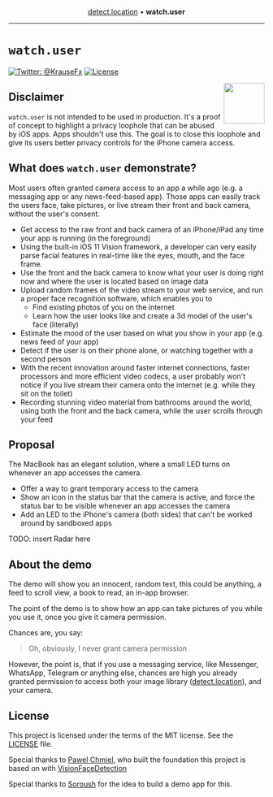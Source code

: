 <p align="center">
  <a href="https://github.com/krausefx/detect.location">detect.location</a> &bull;
  <b>watch.user</b>
</p>

-------

# `watch.user`

[![Twitter: @KrauseFx](https://img.shields.io/badge/contact-@KrauseFx-blue.svg?style=flat)](https://twitter.com/KrauseFx)
[![License](https://img.shields.io/badge/license-MIT-green.svg?style=flat)](https://github.com/KrauseFx/watch.user/blob/master/LICENSE)

<a href="TODO"><img src="screenshots/WatchUser.png" align="right" width=80 /></a>

## Disclaimer

`watch.user` is not intended to be used in production. It's a proof of concept to highlight a privacy loophole that can be abused by iOS apps. Apps shouldn't use this. The goal is to close this loophole and give its users better privacy controls for the iPhone camera access.

## What does `watch.user` demonstrate?

Most users often granted camera access to an app a while ago (e.g. a messaging app or any news-feed-based app). Those apps can easily track the users face, take pictures, or live stream their front and back camera, without the user's consent.

- Get access to the raw front and back camera of an iPhone/iPad any time your app is running (in the foreground)
- Using the built-in iOS 11 Vision framework, a developer can very easily parse facial features in real-time like the eyes, mouth, and the face frame.
- Use the front and the back camera to know what your user is doing right now and where the user is located based on image data
- Upload random frames of the video stream to your web service, and run a proper face recognition software, which enables you to
  - Find existing photos of you on the internet
  - Learn how the user looks like and create a 3d model of the user's face (literally)
- Estimate the mood of the user based on what you show in your app (e.g. news feed of your app)
- Detect if the user is on their phone alone, or watching together with a second person
- With the recent innovation around faster internet connections, faster processors and more efficient video codecs, a user probably won't notice if you live stream their camera onto the internet (e.g. while they sit on the toilet)
- Recording stunning video material from bathrooms around the world, using both the front and the back camera, while the user scrolls through your feed

## Proposal

The MacBook has an elegant solution, where a small LED turns on whenever an app accesses the camera.

- Offer a way to grant temporary access to the camera
- Show an icon in the status bar that the camera is active, and force the status bar to be visible whenever an app accesses the camera
- Add an LED to the iPhone's camera (both sides) that can't be worked around by sandboxed apps

TODO: insert Radar here

## About the demo

The demo will show you an innocent, random text, this could be anything, a feed to scroll view, a book to read, an in-app browser. 

The point of the demo is to show how an app can take pictures of you while you use it, once you give it camera permission.

Chances are, you say:

> Oh, obviously, I never grant camera permission

However, the point is, that if you use a messaging service, like Messenger, WhatsApp, Telegram or anything else, chances are high you already granted permission to access both your image library ([detect.location](https://github.com/KrauseFx/detect.location)), and your camera.

## License

This project is licensed under the terms of the MIT license. See the [LICENSE](LICENSE) file.

Special thanks to [Pawel Chmiel](https://github.com/PChmiel), who built the foundation this project is based on with [VisionFaceDetection](https://github.com/DroidsOnRoids/VisionFaceDetection)

Special thanks to [Soroush](https://twitter.com/khanlou) for the idea to build a demo app for this.
